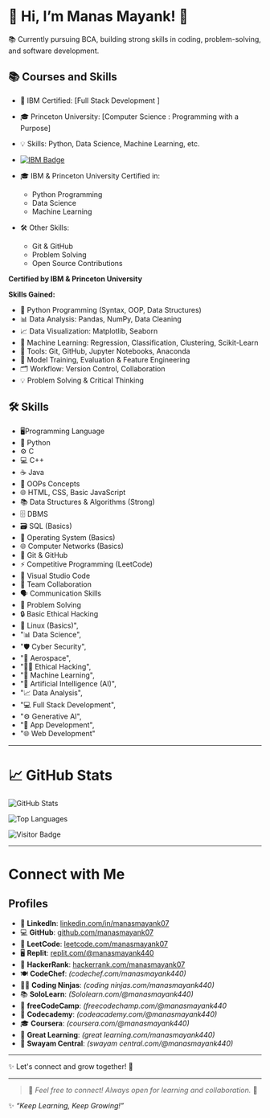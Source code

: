 # 👋 Hi, I’m Manas Mayank! 🚀

  📚 Currently pursuing BCA, building strong skills in coding, problem-solving, and software development.

## 📚 Courses and Skills

- 🤝 IBM Certified: [Full Stack Development ]  
- 🎓 Princeton University: [Computer Science : Programming with a Purpose]  
- 💡 Skills: Python, Data Science, Machine Learning, etc.

- [![IBM Badge](link-to-badge-image)](link-to-certificate)

- 🎓 IBM & Princeton University Certified in:
  - Python Programming
  - Data Science
  - Machine Learning

- 🛠️ Other Skills:
  - Git & GitHub
  - Problem Solving
  - Open Source Contributions
 
**Certified by IBM & Princeton University**

**Skills Gained:**
- 🐍 Python Programming (Syntax, OOP, Data Structures)
- 📊 Data Analysis: Pandas, NumPy, Data Cleaning
- 📈 Data Visualization: Matplotlib, Seaborn
- 🤖 Machine Learning: Regression, Classification, Clustering, Scikit-Learn
- 📂 Tools: Git, GitHub, Jupyter Notebooks, Anaconda
- 🧩 Model Training, Evaluation & Feature Engineering
- 🗂️ Workflow: Version Control, Collaboration
- 💡 Problem Solving & Critical Thinking

## 🛠️ Skills
- 🖥️Programming Language 
- 🐍 Python
- ⚙️ C
- 💻 C++
- ☕ Java
- 🔷 OOPs Concepts
- 🌐 HTML, CSS, Basic JavaScript
- 📚 Data Structures & Algorithms (Strong)
- 🗄️ DBMS
- 🗃️ SQL (Basics)
- 💽 Operating System (Basics)
- 🌐 Computer Networks (Basics)
- 🔧 Git & GitHub
- ⚡ Competitive Programming (LeetCode)
- 📝 Visual Studio Code
- 🤝 Team Collaboration
- 🗣️ Communication Skills
- 🧩 Problem Solving
- 🔒 Basic Ethical Hacking
- 🐧 Linux (Basics)",
- "📊 Data Science",
- "🛡️ Cyber Security",
-  "🚀 Aerospace",
-  "🕵️‍♂️ Ethical Hacking",
-  "🤖 Machine Learning",
-   "🧠 Artificial Intelligence (AI)",
-   "📈 Data Analysis",
-    "💻 Full Stack Development",
-    "⚙️ Generative AI",
-    "📱 App Development",
-   "🌐 Web Development"
  
---

# 📈 GitHub Stats
![GitHub Stats](https://github-readme-stats.vercel.app/api?username=manasmayank07&show_icons=true&theme=radical)

![Top Languages](https://github-readme-stats.vercel.app/api/top-langs/?username=manasmayank07&layout=compact&theme=radical)

![Visitor Badge](https://komarev.com/ghpvc/?username=manasmayank07&label=Profile%20views&color=0e75b6&style=flat)

---

# Connect with Me


## Profiles

* 🔗 **LinkedIn**: [linkedin.com/in/manasmayank07](https://www.linkedin.com/in/manasmayank07)
* 💻 **GitHub**: [github.com/manasmayank07](https://github.com/manasmayank07)
* 🧮 **LeetCode**: [leetcode.com/manasmayank07](https://leetcode.com/manasmayank07)
* 🖥️ **Replit**: [replit.com/@manasmayank440](https://replit.com/@manasmayank440)
* 🎯 **HackerRank**: [hackerrank.com/manasmayank07](https://www.hackerrank.com/manasmayank07)
* 🍽️ **CodeChef**: *(codechef.com/manasmayank440)*
* 🐱‍💻 **Coding Ninjas**: *(coding ninjas.com/manasmayank440)*
* 📚 **SoloLearn**: *(Sololearn.com/@manasmayank440)*
* 🌱 **freeCodeCamp**: *(freecodechamp.com/@manasmayank440*
* 📖 **Codecademy**: *(codeacademy.com/@manasmayank440)*
* 🎓 **Coursera**: *(coursera.com/@manasmayank440)*
* 🏅 **Great Learning**: *(great learning.com/manasmayank440)*
* 📡 **Swayam Central**: *(swayam central.com/@manasmayank440)*

---

✨ Let's connect and grow together! 🚀


---

> 💌 *Feel free to connect! Always open for learning and collaboration.* 🚀

✨ *“Keep Learning, Keep Growing!”*



